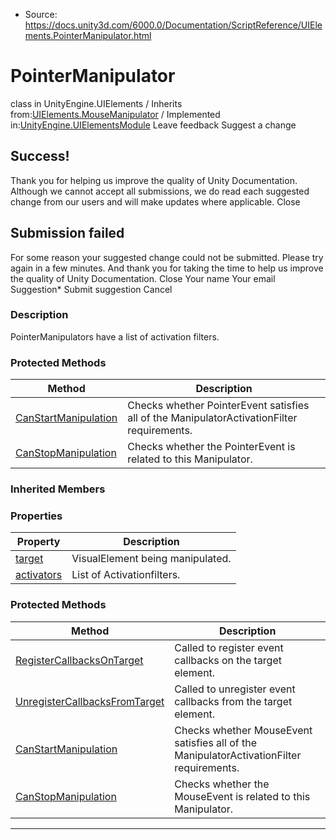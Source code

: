 * Source: https://docs.unity3d.com/6000.0/Documentation/ScriptReference/UIElements.PointerManipulator.html

# PointerManipulator
class in UnityEngine.UIElements
/
Inherits from:[UIElements.MouseManipulator](https://docs.unity3d.com/6000.0/Documentation/ScriptReference/UIElements.MouseManipulator.html)
/
Implemented in:[UnityEngine.UIElementsModule](https://docs.unity3d.com/6000.0/Documentation/ScriptReference/UnityEngine.UIElementsModule.html)
Leave feedback
Suggest a change
## Success!
Thank you for helping us improve the quality of Unity Documentation. Although we cannot accept all submissions, we do read each suggested change from our users and will make updates where applicable.
Close
## Submission failed
For some reason your suggested change could not be submitted. Please <a>try again</a> in a few minutes. And thank you for taking the time to help us improve the quality of Unity Documentation.
Close
Your name Your email Suggestion* Submit suggestion
Cancel
### Description
PointerManipulators have a list of activation filters. 
### Protected Methods
Method | Description  
---|---  
[CanStartManipulation](https://docs.unity3d.com/6000.0/Documentation/ScriptReference/UIElements.PointerManipulator.CanStartManipulation.html) |  Checks whether PointerEvent satisfies all of the ManipulatorActivationFilter requirements.   
[CanStopManipulation](https://docs.unity3d.com/6000.0/Documentation/ScriptReference/UIElements.PointerManipulator.CanStopManipulation.html) |  Checks whether the PointerEvent is related to this Manipulator.   
### Inherited Members
### Properties
Property | Description  
---|---  
[target](https://docs.unity3d.com/6000.0/Documentation/ScriptReference/UIElements.Manipulator-target.html) |  VisualElement being manipulated.   
[activators](https://docs.unity3d.com/6000.0/Documentation/ScriptReference/UIElements.MouseManipulator-activators.html) |  List of Activationfilters.   
### Protected Methods
Method | Description  
---|---  
[RegisterCallbacksOnTarget](https://docs.unity3d.com/6000.0/Documentation/ScriptReference/UIElements.Manipulator.RegisterCallbacksOnTarget.html) |  Called to register event callbacks on the target element.   
[UnregisterCallbacksFromTarget](https://docs.unity3d.com/6000.0/Documentation/ScriptReference/UIElements.Manipulator.UnregisterCallbacksFromTarget.html) |  Called to unregister event callbacks from the target element.   
[CanStartManipulation](https://docs.unity3d.com/6000.0/Documentation/ScriptReference/UIElements.MouseManipulator.CanStartManipulation.html) |  Checks whether MouseEvent satisfies all of the ManipulatorActivationFilter requirements.   
[CanStopManipulation](https://docs.unity3d.com/6000.0/Documentation/ScriptReference/UIElements.MouseManipulator.CanStopManipulation.html) |  Checks whether the MouseEvent is related to this Manipulator.   
* * *
